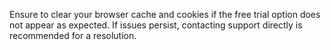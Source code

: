 Ensure to clear your browser cache and cookies if the free trial option does not appear as expected. If issues persist, contacting support directly is recommended for a resolution.